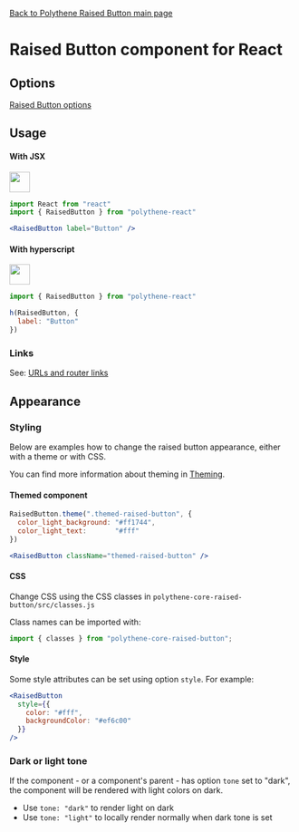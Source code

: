 [Back to Polythene Raised Button main page](../raised-button.md)

# Raised Button component for React


## Options

[Raised Button options](../raised-button.md)


## Usage

#### With JSX

<a href="https://jsfiddle.net/ArthurClemens/sbtonwbf/" target="_blank"><img src="https://arthurclemens.github.io/assets/polythene/docs/try-out-green.gif" height="36" /></a>

~~~jsx
import React from "react"
import { RaisedButton } from "polythene-react"

<RaisedButton label="Button" />
~~~

#### With hyperscript

<a href="https://jsfiddle.net/ArthurClemens/hL8wmrpL/" target="_blank"><img src="https://arthurclemens.github.io/assets/polythene/docs/try-out-green.gif" height="36" /></a>

~~~javascript
import { RaisedButton } from "polythene-react"

h(RaisedButton, {
  label: "Button"
})
~~~

### Links

See: [URLs and router links](../../handling-urls.md)


## Appearance

### Styling

Below are examples how to change the raised button appearance, either with a theme or with CSS.

You can find more information about theming in  [Theming](../../theming.md).

#### Themed component

~~~jsx
RaisedButton.theme(".themed-raised-button", {
  color_light_background: "#ff1744",
  color_light_text:       "#fff"
})

<RaisedButton className="themed-raised-button" />
~~~

#### CSS

Change CSS using the CSS classes in `polythene-core-raised-button/src/classes.js`

Class names can be imported with:

~~~javascript
import { classes } from "polythene-core-raised-button";
~~~

#### Style

Some style attributes can be set using option `style`. For example:

~~~jsx
<RaisedButton
  style={{
    color: "#fff",
    backgroundColor: "#ef6c00"
  }}
/>
~~~

### Dark or light tone

If the component - or a component's parent - has option `tone` set to "dark", the component will be rendered with light colors on dark. 

* Use `tone: "dark"` to render light on dark
* Use `tone: "light"` to locally render normally when dark tone is set


